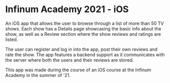 # Infinum Academy 2021 - iOS
An iOS app that allows the user to browse through 
a list of more than 50 TV shows. Each show has a Details page 
showcasing the basic info about the show, as well as 
a Review section where the show reviews and ratings are listed. 

The user can register and log in into the app, 
post their own reviews and rate the show. 
The app features a backend support as it communicates with the server 
where both the users and their reviews are stored.

This app was made during the course of an iOS course at the Infinum Academy in the summer of '21.
